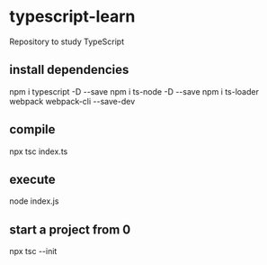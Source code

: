 # typescript-learn
Repository to study TypeScript


## install dependencies
npm i typescript -D --save
npm i ts-node -D --save
npm i ts-loader webpack webpack-cli --save-dev

## compile
npx tsc index.ts

## execute
node index.js

## start a project from 0
npx tsc --init
